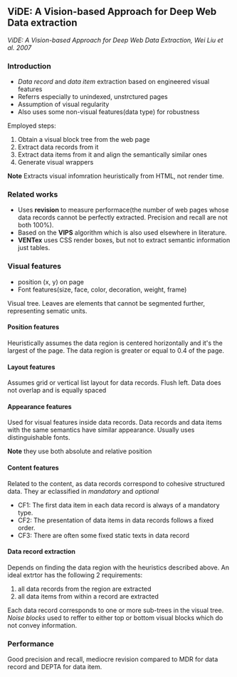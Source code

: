 ## ViDE: A Vision-based Approach for Deep Web Data extraction

*ViDE: A Vision-based Approach for Deep Web Data Extraction, Wei Liu et al. 2007*

### Introduction
* *Data record* and *data item* extraction based on engineered visual features
* Referrs especially to unindexed, unstrctured pages
* Assumption of visual regularity
* Also uses some non-visual features(data type) for robustness

Employed steps:
1. Obtain a visual block tree from the web page
2. Extract data records from it
3. Extract data items from it and align the semantically similar ones
4. Generate visual wrappers

**Note** Extracts visual infomration heuristically from HTML, not render time.


### Related works

* Uses **revision** to measure performace(the number of web pages whose data records cannot be perfectly extracted. Precision and recall are not both 100%).
* Based on the **VIPS** algorithm which is also used elsewhere in literature.
* **VENTex** uses CSS render boxes, but not to extract semantic information just tables.


### Visual features
* position (x, y) on page
* Font features(size, face, color, decoration, weight, frame)

Visual tree. Leaves are elements that cannot be segmented further, representing sematic units.

#### Position features
Heuristically assumes the data region is centered horizontally and it's the largest of the page. The data region is greater or equal to 0.4 of the page.

#### Layout features
Assumes grid or vertical list layout for data records. Flush left. Data does not overlap and is equally spaced

#### Appearance features
Used for visual features inside data records. Data records and data items with the same semantics have similar appearance. Usually uses distinguishable fonts.

**Note** they use both absolute and relative position

#### Content features
Related to the content, as data records correspond to cohesive structured data. They ar eclassified in *mandatory* and *optional*
* CF1: The first data item in each data record is always of a mandatory type.
* CF2: The presentation of data items in data records follows a fixed order.
* CF3: There are often some fixed static texts in data record


#### Data record extraction
Depends on finding the data region with the heuristics described above. An ideal extrtor has the following 2 requirements:
1. all data records from the region are extracted
2. all data items from within a record are extracted

Each data record corresponds to one or more sub-trees in the visual tree. *Noise blocks* used to reffer to either top or bottom visual blocks which do not convey information.

### Performance
Good precision and recall, mediocre revision compared to MDR for data record and DEPTA for data item.
